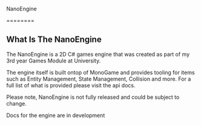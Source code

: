 NanoEngine

======== 
## What Is The NanoEngine 

The NanoEngine is a 2D C# games engine that was created as part of my 3rd year Games Module at University.

The engine itself is built ontop of MonoGame and provides tooling for items such as Entity Management, State Management, Collision and more. For a full list of what is provided please visit the api docs. 

Please note, NanoEngine is not fully released and could be subject to change.

Docs for the engine are in development